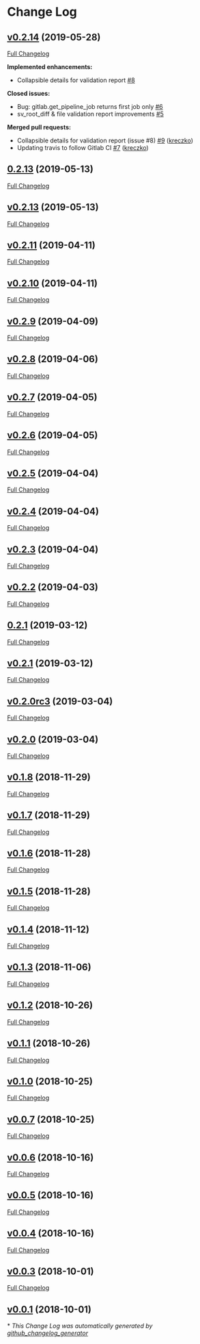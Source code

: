 # Change Log

## [v0.2.14](https://github.com/FAST-HEP/scikit-validate/tree/v0.2.14) (2019-05-28)
[Full Changelog](https://github.com/FAST-HEP/scikit-validate/compare/0.2.13...v0.2.14)

**Implemented enhancements:**

- Collapsible details for validation report [\#8](https://github.com/FAST-HEP/scikit-validate/issues/8)

**Closed issues:**

- Bug: gitlab.get\_pipeline\_job returns first job only [\#6](https://github.com/FAST-HEP/scikit-validate/issues/6)
- sv\_root\_diff & file validation report improvements [\#5](https://github.com/FAST-HEP/scikit-validate/issues/5)

**Merged pull requests:**

- Collapsible details for validation report \(issue \#8\) [\#9](https://github.com/FAST-HEP/scikit-validate/pull/9) ([kreczko](https://github.com/kreczko))
- Updating travis to follow Gitlab CI [\#7](https://github.com/FAST-HEP/scikit-validate/pull/7) ([kreczko](https://github.com/kreczko))

## [0.2.13](https://github.com/FAST-HEP/scikit-validate/tree/0.2.13) (2019-05-13)
[Full Changelog](https://github.com/FAST-HEP/scikit-validate/compare/v0.2.13...0.2.13)

## [v0.2.13](https://github.com/FAST-HEP/scikit-validate/tree/v0.2.13) (2019-05-13)
[Full Changelog](https://github.com/FAST-HEP/scikit-validate/compare/v0.2.11...v0.2.13)

## [v0.2.11](https://github.com/FAST-HEP/scikit-validate/tree/v0.2.11) (2019-04-11)
[Full Changelog](https://github.com/FAST-HEP/scikit-validate/compare/v0.2.10...v0.2.11)

## [v0.2.10](https://github.com/FAST-HEP/scikit-validate/tree/v0.2.10) (2019-04-11)
[Full Changelog](https://github.com/FAST-HEP/scikit-validate/compare/v0.2.9...v0.2.10)

## [v0.2.9](https://github.com/FAST-HEP/scikit-validate/tree/v0.2.9) (2019-04-09)
[Full Changelog](https://github.com/FAST-HEP/scikit-validate/compare/v0.2.8...v0.2.9)

## [v0.2.8](https://github.com/FAST-HEP/scikit-validate/tree/v0.2.8) (2019-04-06)
[Full Changelog](https://github.com/FAST-HEP/scikit-validate/compare/v0.2.7...v0.2.8)

## [v0.2.7](https://github.com/FAST-HEP/scikit-validate/tree/v0.2.7) (2019-04-05)
[Full Changelog](https://github.com/FAST-HEP/scikit-validate/compare/v0.2.6...v0.2.7)

## [v0.2.6](https://github.com/FAST-HEP/scikit-validate/tree/v0.2.6) (2019-04-05)
[Full Changelog](https://github.com/FAST-HEP/scikit-validate/compare/v0.2.5...v0.2.6)

## [v0.2.5](https://github.com/FAST-HEP/scikit-validate/tree/v0.2.5) (2019-04-04)
[Full Changelog](https://github.com/FAST-HEP/scikit-validate/compare/v0.2.4...v0.2.5)

## [v0.2.4](https://github.com/FAST-HEP/scikit-validate/tree/v0.2.4) (2019-04-04)
[Full Changelog](https://github.com/FAST-HEP/scikit-validate/compare/v0.2.3...v0.2.4)

## [v0.2.3](https://github.com/FAST-HEP/scikit-validate/tree/v0.2.3) (2019-04-04)
[Full Changelog](https://github.com/FAST-HEP/scikit-validate/compare/v0.2.2...v0.2.3)

## [v0.2.2](https://github.com/FAST-HEP/scikit-validate/tree/v0.2.2) (2019-04-03)
[Full Changelog](https://github.com/FAST-HEP/scikit-validate/compare/0.2.1...v0.2.2)

## [0.2.1](https://github.com/FAST-HEP/scikit-validate/tree/0.2.1) (2019-03-12)
[Full Changelog](https://github.com/FAST-HEP/scikit-validate/compare/v0.2.1...0.2.1)

## [v0.2.1](https://github.com/FAST-HEP/scikit-validate/tree/v0.2.1) (2019-03-12)
[Full Changelog](https://github.com/FAST-HEP/scikit-validate/compare/v0.2.0rc3...v0.2.1)

## [v0.2.0rc3](https://github.com/FAST-HEP/scikit-validate/tree/v0.2.0rc3) (2019-03-04)
[Full Changelog](https://github.com/FAST-HEP/scikit-validate/compare/v0.2.0...v0.2.0rc3)

## [v0.2.0](https://github.com/FAST-HEP/scikit-validate/tree/v0.2.0) (2019-03-04)
[Full Changelog](https://github.com/FAST-HEP/scikit-validate/compare/v0.1.8...v0.2.0)

## [v0.1.8](https://github.com/FAST-HEP/scikit-validate/tree/v0.1.8) (2018-11-29)
[Full Changelog](https://github.com/FAST-HEP/scikit-validate/compare/v0.1.7...v0.1.8)

## [v0.1.7](https://github.com/FAST-HEP/scikit-validate/tree/v0.1.7) (2018-11-29)
[Full Changelog](https://github.com/FAST-HEP/scikit-validate/compare/v0.1.6...v0.1.7)

## [v0.1.6](https://github.com/FAST-HEP/scikit-validate/tree/v0.1.6) (2018-11-28)
[Full Changelog](https://github.com/FAST-HEP/scikit-validate/compare/v0.1.5...v0.1.6)

## [v0.1.5](https://github.com/FAST-HEP/scikit-validate/tree/v0.1.5) (2018-11-28)
[Full Changelog](https://github.com/FAST-HEP/scikit-validate/compare/v0.1.4...v0.1.5)

## [v0.1.4](https://github.com/FAST-HEP/scikit-validate/tree/v0.1.4) (2018-11-12)
[Full Changelog](https://github.com/FAST-HEP/scikit-validate/compare/v0.1.3...v0.1.4)

## [v0.1.3](https://github.com/FAST-HEP/scikit-validate/tree/v0.1.3) (2018-11-06)
[Full Changelog](https://github.com/FAST-HEP/scikit-validate/compare/v0.1.2...v0.1.3)

## [v0.1.2](https://github.com/FAST-HEP/scikit-validate/tree/v0.1.2) (2018-10-26)
[Full Changelog](https://github.com/FAST-HEP/scikit-validate/compare/v0.1.1...v0.1.2)

## [v0.1.1](https://github.com/FAST-HEP/scikit-validate/tree/v0.1.1) (2018-10-26)
[Full Changelog](https://github.com/FAST-HEP/scikit-validate/compare/v0.1.0...v0.1.1)

## [v0.1.0](https://github.com/FAST-HEP/scikit-validate/tree/v0.1.0) (2018-10-25)
[Full Changelog](https://github.com/FAST-HEP/scikit-validate/compare/v0.0.7...v0.1.0)

## [v0.0.7](https://github.com/FAST-HEP/scikit-validate/tree/v0.0.7) (2018-10-25)
[Full Changelog](https://github.com/FAST-HEP/scikit-validate/compare/v0.0.6...v0.0.7)

## [v0.0.6](https://github.com/FAST-HEP/scikit-validate/tree/v0.0.6) (2018-10-16)
[Full Changelog](https://github.com/FAST-HEP/scikit-validate/compare/v0.0.5...v0.0.6)

## [v0.0.5](https://github.com/FAST-HEP/scikit-validate/tree/v0.0.5) (2018-10-16)
[Full Changelog](https://github.com/FAST-HEP/scikit-validate/compare/v0.0.4...v0.0.5)

## [v0.0.4](https://github.com/FAST-HEP/scikit-validate/tree/v0.0.4) (2018-10-16)
[Full Changelog](https://github.com/FAST-HEP/scikit-validate/compare/v0.0.3...v0.0.4)

## [v0.0.3](https://github.com/FAST-HEP/scikit-validate/tree/v0.0.3) (2018-10-01)
[Full Changelog](https://github.com/FAST-HEP/scikit-validate/compare/v0.0.1...v0.0.3)

## [v0.0.1](https://github.com/FAST-HEP/scikit-validate/tree/v0.0.1) (2018-10-01)


\* *This Change Log was automatically generated by [github_changelog_generator](https://github.com/skywinder/Github-Changelog-Generator)*